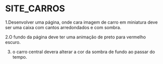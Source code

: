 # SITE_CARROS

1.Desenvolver uma página, onde cara imagem de carro em miniatura deve ser uma caixa com cantos arredondados e com sombra.

2.O fundo da página deve ter uma animação de preto para vermelho escuro.

3. o carro central devera alterar a cor da sombra de fundo ao passar do tempo.

